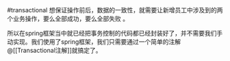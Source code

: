 #transactional
想保证操作前后，数据的一致性，就需要让新增员工中涉及到的两个业务操作，要么全部成功，要么全部失败 。

所以在spring框架当中就已经把事务控制的代码都已经封装好了，并不需要我们手动实现。我们使用了spring框架，我们只需要通过一个简单的注解@[[Transactional注解]]就搞定了。